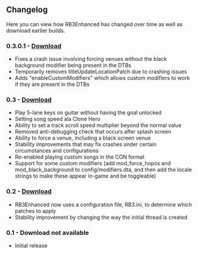 ## Changelog
Here you can view how RB3Enhanced has changed over time as well as download earlier builds.

### 0.3.0.1 - [Download](https://www.mediafire.com/file/ky65kqu9c5o88tt/RB3Enhanced_0.3.0.1.zip/file)
- Fixes a crash issue involving forcing venues without the black background modifier being present in the DTBs
- Temporarily removes titleUpdateLocationPatch due to crashing issues
- Adds "enableCustomModifiers" which allows custom modifiers to work if they are present in the DTBs

### 0.3 - [Download](https://www.mediafire.com/file/81ci6zgwhcxrk5l/RB3Enhanced_0.3.zip/file)
- Play 5-lane keys on guitar without having the goal unlocked
- Setting song speed ala Clone Hero
- Ability to set a track scroll speed multiplier beyond the normal value
- Removed anti-debugging check that occurs after splash screen
- Ability to force a venue, including a black screen venue
- Stability improvements that may fix crashes under certain circumstances and configurations
- Re-enabled playing custom songs in the CON format
- Support for some custom modifiers (add mod_force_hopos and mod_black_background to config/modifiers.dta, and then add the locale strings to make these appear in-game and be toggleable)

### 0.2 - [Download](https://www.mediafire.com/file/juapb1b8ez9ipx9/RB3Enhanced_0.2.zip/file)
- RB3Enhanced now uses a configuration file, RB3.ini, to determine which patches to apply
- Stability improvement by changing the way the initial thread is created

### 0.1 - Download not available
- Initial release
